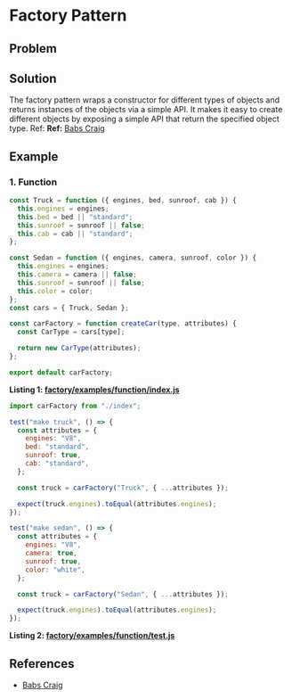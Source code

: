 # Factory Pattern
>

## Problem

## Solution



The factory pattern wraps a constructor for different types of objects and returns instances of the objects via a simple API. It makes it easy to create different objects by exposing a simple API that return the specified object type. Ref: __Ref:__ [Babs Craig]

## Example

### 1. Function
```javascript
const Truck = function ({ engines, bed, sunroof, cab }) {
  this.engines = engines;
  this.bed = bed || "standard";
  this.sunroof = sunroof || false;
  this.cab = cab || "standard";
};

const Sedan = function ({ engines, camera, sunroof, color }) {
  this.engines = engines;
  this.camera = camera || false;
  this.sunroof = sunroof || false;
  this.color = color;
};
const cars = { Truck, Sedan };

const carFactory = function createCar(type, attributes) {
  const CarType = cars[type];

  return new CarType(attributes);
};

export default carFactory;

```
__Listing 1: [factory/examples/function/index.js](https://github.com/patternsandbox/javascript/blob/main/patterns/factory/examples/function/index.js)__
```javascript
import carFactory from "./index";

test("make truck", () => {
  const attributes = {
    engines: "V8",
    bed: "standard",
    sunroof: true,
    cab: "standard",
  };

  const truck = carFactory("Truck", { ...attributes });

  expect(truck.engines).toEqual(attributes.engines);
});

test("make sedan", () => {
  const attributes = {
    engines: "V8",
    camera: true,
    sunroof: true,
    color: "white",
  };

  const truck = carFactory("Sedan", { ...attributes });

  expect(truck.engines).toEqual(attributes.engines);
});

```
__Listing 2: [factory/examples/function/test.js](https://github.com/patternsandbox/javascript/blob/main/patterns/factory/examples/function/test.js)__

## References
- [Babs Craig]

[Babs Craig]: https://medium.com/@thebabscraig/javascript-design-patterns-part-1-the-factory-pattern-5f135e881192
